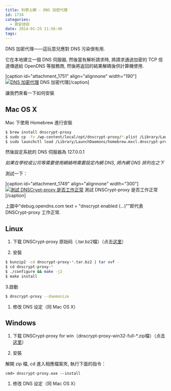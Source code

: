 ```yaml
---
title: 科學上網 - DNS 加密代理
id: 1734
categories:
  - 資安技術
date: 2014-01-25 11:56:46
tags:
---
```


DNS 加密代理——這玩意兒應對 DNS 污染很有用.

它在本地建立一個 DNS 伺服器, 然後當有解析請求時, 將請求通過加密的 TCP 信道傳遞給 OpenDNS 等服務商, 然後將返回的結果解碼後供計算機使用.

[caption id="attachment_1751" align="alignnone" width="190"][![DNS 加密代理](/wp-content/uploads/2014/01/DNSCrypt.jpg)](/wp-content/uploads/2014/01/DNSCrypt.jpg) DNS 加密代理[/caption]

<!--more-->

<span style="line-height: 1.5;">讓我們來看一下如何安裝</span>

## Mac OS X

Mac 下使用 Homebrew 進行安裝

```bash
$ brew install dnscrypt-proxy
$ sudo cp -fv /wp-content/local/opt/dnscrypt-proxy/*.plist /Library/LaunchDaemons
$ sudo launchctl load /Library/LaunchDaemons/homebrew.mxcl.dnscrypt-proxy.plist
```

然後設定系統的 DNS 伺服器為 127.0.0.1

_如果在學校或公司等需要使用網絡時需要設定內網 DNS, 將內網 DNS 排列在之下_

測試一下：

[caption id="attachment_1749" align="alignnone" width="300"][![測試 DNSCrypt-proxy 是否工作正常](/wp-content/uploads/2014/01/螢幕快照-2014-01-25-11.27.19-300x210.png)](/wp-content/uploads/2014/01/螢幕快照-2014-01-25-11.27.19-e1390620613906.png) 測試 DNSCrypt-proxy 是否工作正常[/caption]

上圖中“debug.opendns.com text = "dnscrypt enabled (...)"”即代表 DNSCrypt-proxy 工作正常.

## Linux

1.  下载 DNSCrypt-proxy 原始码（.tar.bz2檔）（点击[这里](http://download.dnscrypt.org/dnscrypt-proxy/)）</p>
2.  安裝</p>

```bash
$ bunzip2 -cd dnscrypt-proxy-*.tar.bz2 | tar xvf -
$ cd dnscrypt-proxy-*
$ ./configure && make -j2
$ make install
```

<p>3.啟動

```bash
$ dnscrypt-proxy --daemonize
```

1.  修改 DNS 设定（同 Mac OS X）

## Windows

1.  下载 DNSCrypt-proxy for win（dnscrypt-proxy-win32-full-*.zip檔）（点击[这里](http://download.dnscrypt.org/dnscrypt-proxy/)）

2.  安裝

解開 zip 檔, cd 進入相應檔案夾, 執行下面的指令：

```dosbatch
cmd> dnscrypt-proxy.exe --install
```

1.  修改 DNS 设定（同 Mac OS X）
